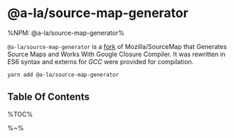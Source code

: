 # @a-la/source-map-generator

%NPM: @a-la/source-map-generator%

`@a-la/source-map-generator` is a [fork](https://github.com/mozilla/source-map) of Mozilla/SourceMap that Generates Source Maps and Works With Google Closure Compiler. It was rewritten in ES6 syntax and externs for _GCC_ were provided for compilation.

```sh
yarn add @a-la/source-map-generator
```

## Table Of Contents

%TOC%

%~%